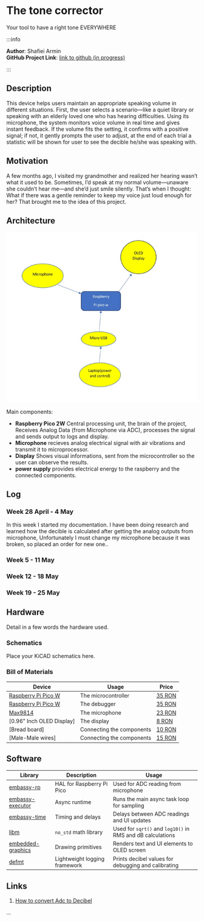 # The tone corrector
 Your tool to have a right tone EVERYWHERE
 
:::info 

**Author**: Shafiei Armin\
**GitHub Project Link**: [link to github (in progress)](https://github.com/UPB-PMRust-Students/project-ArminSHaf)

:::

## Description

This device helps users maintain an appropriate speaking volume in different situations. First, the user selects a scenario—like a quiet library or speaking with an elderly loved one who
has hearing difficulties. Using its microphone, the system monitors voice volume in real time and gives instant feedback. If the volume fits the setting, it confirms with a positive signal; if not, it gently prompts the user to adjust, at the end of each trial a statistic will be shown for user to see the decible he/she was speaking with.

## Motivation

A few months ago, I visited my grandmother and realized her hearing wasn’t what it used to be. Sometimes, I’d speak at my normal volume—unaware she couldn’t hear me—and she’d just smile silently. That’s when I thought: What if there was a gentle reminder to keep my voice just loud enough for her? That brought me to the idea of this project.

## Architecture 

![alt text](architechture.webp)

Main components:
 - **Raspberry Pico 2W**  Central processing unit, the brain of the project, Receives Analog Data (from Microphone via ADC), processes the signal and sends output to logs and display.
 - **Microphone** recieves analog electrical signal with air vibrations and transmit it to microprocessor.
 - **Display**  Shows visual informations, sent from the microcontroller so the user can observe the results.
 - **power supply** provides electrical energy to the raspberry and the connected components.

## Log

<!-- write your progress here every week -->
### Week 28 April - 4 May
In this week I started my documentation. I have been doing research and learned how the decible is calculated after getting the analog outputs from microphone, Unfortunately I must change my microphone because it was broken, so placed an order for new one..

### Week 5 - 11 May

### Week 12 - 18 May

### Week 19 - 25 May

## Hardware

Detail in a few words the hardware used.

### Schematics

Place your KiCAD schematics here.

### Bill of Materials

<!-- Fill out this table with all the hardware components that you might need.

The format is 
```
| [Device](link://to/device) | This is used ... | [price](link://to/store) |

```

-->

| Device | Usage | Price |
|--------|--------|-------|
| [Raspberry Pi Pico W](https://www.raspberrypi.com/documentation/microcontrollers/raspberry-pi-pico.html) | The microcontroller | [35 RON](https://www.optimusdigital.ro/en/raspberry-pi-boards/12394-raspberry-pi-pico-w.html) |
| [Raspberry Pi Pico W](https://www.raspberrypi.com/documentation/microcontrollers/raspberry-pi-pico.html) | The debugger | [35 RON](https://www.optimusdigital.ro/en/raspberry-pi-boards/12394-raspberry-pi-pico-w.html) |
| [Max9814](https://www.analog.com/media/en/technical-documentation/data-sheets/max9814.pdf) | The microphone | [23 RON](https://www.emag.ro/amplificator-microfon-max9814-ai1095/pd/DJGRKFMBM) |
| [0.96" Inch OLED Display] | The display | [8 RON](https://www.aliexpress.com/item/1005006365881525.html?spm=a2g0o.order_list.order_list_main.5.78d81802tA33SX) |
| [Bread board] | Connecting the components | [10 RON](https://www.aliexpress.com/item/1005006713173854.html?spm=a2g0o.productlist.main.1.256d2aa3stlphA&algo_pvid=9e7e7937-916a-4227-8016-4319195a7894&algo_exp_id=9e7e7937-916a-4227-8016-4319195a7894-0&pdp_ext_f=%7B%22order%22%3A%224666%22%2C%22eval%22%3A%221%22%7D&pdp_npi=4%40dis%21RON%2128.62%214.67%21%21%2144.13%217.20%21%40211b80d117432422098814750e8707%2112000038074302745%21sea%21RO%210%21ABX&curPageLogUid=4IDdjq0wfMaI&utparam-url=scene%3Asearch%7Cquery_from%3A) |
| [Male-Male wires] | Connecting the components | [15 RON](https://www.optimusdigital.ro/en/wires-with-connectors/891-wires-male-male-10p-30cm.html?search_query=wires&results=556) |




## Software

| Library | Description | Usage |
|---------|-------------|-------|
| [embassy-rp](https://github.com/embassy-rs/embassy/blob/main/embassy-rp/README.md) | HAL for Raspberry Pi Pico | Used for ADC reading from microphone |
| [embassy-executor](https://github.com/embassy-rs/embassy/tree/main/embassy-executor) | Async runtime | Runs the main async task loop for sampling |
| [embassy-time](https://crates.io/crates/embassy-time) | Timing and delays | Delays between ADC readings and UI updates |
| [libm](https://github.com/rust-lang/libm) | `no_std` math library | Used for `sqrt()` and `log10()` in RMS and dB calculations |
| [embedded-graphics](https://github.com/embedded-graphics/embedded-graphics) | Drawing primitives | Renders text and UI elements to OLED screen |
| [defmt](https://github.com/knurling-rs/defmt) | Lightweight logging framework | Prints  decibel values for debugging and calibrating |


## Links

<!-- Add a few links that inspired you and that you think you will use for your project -->

1. [How to convert Adc to Decibel](https://forum.arduino.cc/t/analog-read-value-db/307667/2)

...
